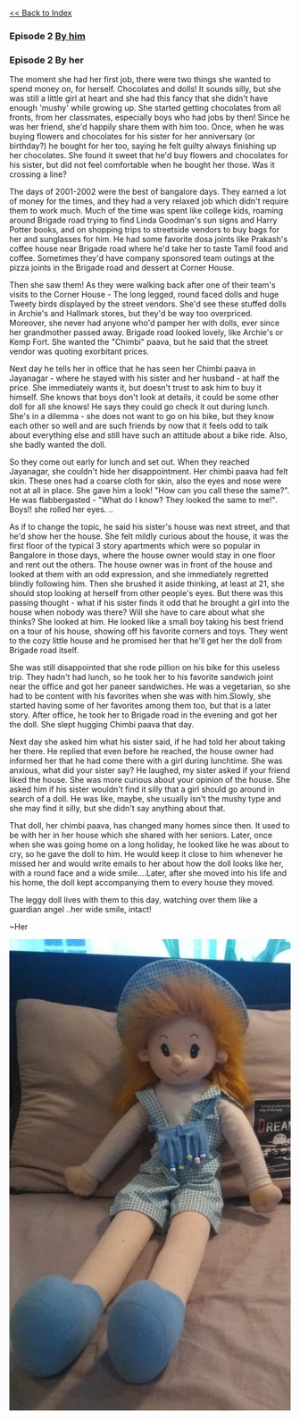 [<<  Back to Index](index.md)


### Episode 2 [By him](doll_him.md)

### Episode 2 By her

The moment she had her first job, there were two things she wanted to spend money on, for herself. Chocolates and dolls! It sounds silly, but she was still a little girl at heart and she had this fancy that she didn't have enough 'mushy' while growing up. She started getting chocolates from all fronts, from her classmates, especially boys who had jobs by then! Since he was her friend, she'd happily share them with him too. Once, when he was buying flowers and chocolates for his sister for her anniversary (or birthday?) he bought for her too, saying he felt guilty always finishing up her chocolates. She found it sweet that he'd buy flowers and chocolates for his sister, but did not feel comfortable when he bought her those. Was it crossing a line? 

The days of 2001-2002 were the best of bangalore days. They earned a lot of money for the times, and they had a very relaxed job which didn't require them to work much. Much of the time was spent like college kids, roaming around Brigade road trying to find Linda Goodman's sun signs and Harry Potter books, and on shopping trips to streetside vendors to buy bags for her and sunglasses for him. He had some favorite dosa joints like Prakash's coffee house near Brigade road where he'd take her to taste Tamil food and coffee. Sometimes they'd have company sponsored team outings at the pizza joints in the Brigade road and dessert at Corner House.

Then she saw them! As they were walking back after one of their team's visits to the Corner House - The long legged, round faced dolls and huge Tweety birds displayed by the street vendors. She'd see these stuffed dolls in Archie's and Hallmark stores, but they'd be way too overpriced. Moreover, she never had anyone who'd pamper her with dolls, ever since her grandmother passed away. Brigade road looked lovely, like Archie's or Kemp Fort. She wanted the "Chimbi" paava, but he said that the street vendor was quoting exorbitant prices. 

Next day he tells her in office that he has seen her Chimbi paava in Jayanagar - where he stayed with his sister and her husband - at half the price. She immediately wants it, but doesn't trust to ask him to buy it himself. She knows that boys don't look at details, it could be some other doll for all she knows! He says they could go check it out during lunch. She's in a dilemma - she does not want to go on his bike, but they know each other so well and are such friends by now that it feels odd to talk about everything else and still have such an attitude about a bike ride. Also, she badly wanted the doll.  

So they come out early for lunch and set out. When they reached Jayanagar, she couldn't hide her disappointment. Her chimbi paava had felt skin. These ones had a coarse cloth for skin, also the eyes and nose were not at all in place. She gave him a look! "How can you call these the same?". He was flabbergasted  - "What do I know? They looked the same to me!". Boys!! she rolled her eyes. .. 

As if to change the topic, he said his sister's house was next street, and that he'd show her the house. She felt mildly curious about the house, it was the first floor of the typical 3 story apartments which were so popular in Bangalore in those days, where the house owner would stay in one floor and rent out the others. The house owner was in front of the house and looked at them with an odd expression, and she immediately regretted blindly following him. Then she brushed it aside thinking, at least at 21, she should stop looking at herself from other people's eyes. But there was this passing thought - what if his sister finds it odd that he brought a girl into the house when nobody was there? Will she have to care about what she thinks? She looked at him. He looked like a small boy taking his best friend on a tour of his house, showing off his favorite corners and toys. They went to the cozy little house and he promised her that he'll get her the doll from Brigade road itself. 

She was still disappointed that she rode pillion on his bike for this useless trip. They hadn't had lunch, so he took her to his favorite sandwich joint near the office and got her paneer sandwiches. He was a vegetarian, so she had to be content with his favorites when she was with him.Slowly, she started having some of her favorites among them too, but that is a later story. After office, he took her to Brigade road in the evening and got her the doll. She slept hugging Chimbi paava that day. 

Next day she asked him what his sister said, if he had told her about taking her there. He replied that even before he reached, the house owner had informed her that he had come there with a girl during lunchtime. She was anxious, what did your sister say? He laughed, my sister asked if your friend liked the house. She was more curious about your opinion of the house. She asked him if his sister wouldn't find it silly that a girl should go around in search of a doll. He was like, maybe, she usually isn't the mushy type and she may find it silly, but she didn't say anything about that.

That doll, her chimbi paava, has changed many homes since then. It used to be with her in her house which she shared with her seniors. Later, once when she was going home on a long holiday, he looked like he was about to cry, so he gave the doll to him. He would keep it close to him whenever he missed her and would write emails to her about how the doll looks like her, with a round face and a wide smile....Later, after she moved into his life and his home, the doll kept accompanying them to every house they moved.

The leggy doll lives with them to this day, watching over them like a guardian angel ..her wide smile, intact! 


~Her

![Image of Chimbi paava](chimbi2.jpeg)
